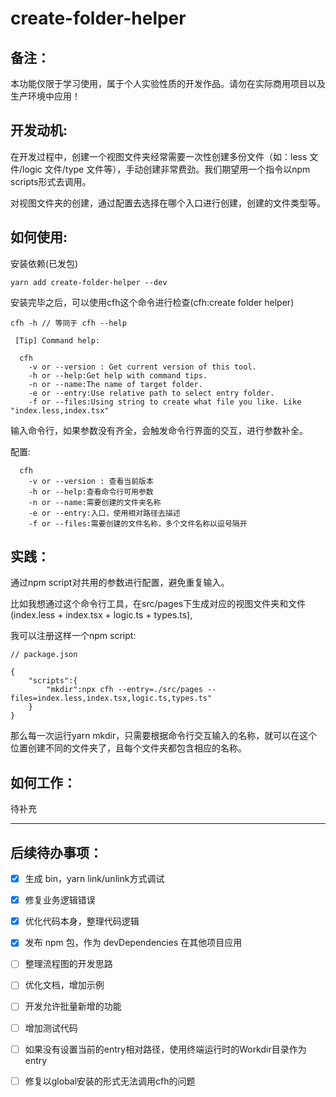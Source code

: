 # create-folder-helper

## 备注：

本功能仅限于学习使用，属于个人实验性质的开发作品。请勿在实际商用项目以及生产环境中应用！



## 开发动机:

在开发过程中，创建一个视图文件夹经常需要一次性创建多份文件（如：less 文件/logic 文件/type 文件等），手动创建非常费劲。我们期望用一个指令以npm scripts形式去调用。

对视图文件夹的创建，通过配置去选择在哪个入口进行创建，创建的文件类型等。



## 如何使用:

安装依赖(已发包)

```
yarn add create-folder-helper --dev
```

安装完毕之后，可以使用cfh这个命令进行检查(cfh:create folder helper)

```
cfh -h // 等同于 cfh --help

 [Tip] Command help:

  cfh
    -v or --version : Get current version of this tool.
    -h or --help:Get help with command tips.
    -n or --name:The name of target folder.
    -e or --entry:Use relative path to select entry folder.
    -f or --files:Using string to create what file you like. Like "index.less,index.tsx"
```



输入命令行，如果参数没有齐全，会触发命令行界面的交互，进行参数补全。



配置:

```
  cfh
    -v or --version : 查看当前版本
    -h or --help:查看命令行可用参数
    -n or --name:需要创建的文件夹名称
    -e or --entry:入口，使用相对路径去描述
    -f or --files:需要创建的文件名称，多个文件名称以逗号隔开
```



## 实践：

通过npm script对共用的参数进行配置，避免重复输入。

比如我想通过这个命令行工具，在src/pages下生成对应的视图文件夹和文件(index.less + index.tsx + logic.ts + types.ts),

我可以注册这样一个npm script:



```
// package.json 

{
	"scripts":{
		"mkdir":npx cfh --entry=./src/pages --files=index.less,index.tsx,logic.ts,types.ts"
	}
}
```

那么每一次运行yarn mkdir，只需要根据命令行交互输入的名称，就可以在这个位置创建不同的文件夹了，且每个文件夹都包含相应的名称。



## 如何工作：

待补充

---



## 后续待办事项：

- [x] 生成 bin，yarn link/unlink方式调试

- [x] 修复业务逻辑错误

- [x] 优化代码本身，整理代码逻辑

- [x] 发布 npm 包，作为 devDependencies 在其他项目应用

- [ ] 整理流程图的开发思路

- [ ] 优化文档，增加示例

- [ ] 开发允许批量新增的功能

- [ ] 增加测试代码

- [ ] 如果没有设置当前的entry相对路径，使用终端运行时的Workdir目录作为entry

- [ ] 修复以global安装的形式无法调用cfh的问题

  

  
